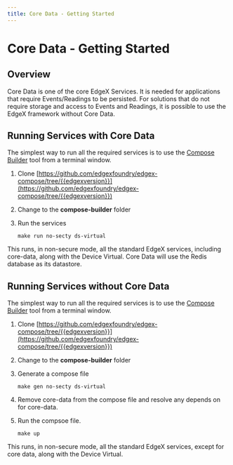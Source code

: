 ```yaml
---
title: Core Data - Getting Started
---
```


# Core Data - Getting Started

## Overview

Core Data is one of the core EdgeX Services. It is needed for applications that require Events/Readings to be persisted.
For solutions that do not require storage and access to Events and Readings, it is possible to use the EdgeX framework without Core Data.

## Running Services with Core Data

The simplest way to run all the required services is to use the [Compose Builder](https://github.com/edgexfoundry/edgex-compose/tree/{{edgexversion}}/compose-builder) tool from a terminal window.

1. Clone [https://github.com/edgexfoundry/edgex-compose/tree/{{edgexversion}}](https://github.com/edgexfoundry/edgex-compose/tree/{{edgexversion}})

2. Change to the **compose-builder** folder

3. Run the services
    ```
    make run no-secty ds-virtual
    ```
This runs, in non-secure mode, all the standard EdgeX services, including core-data, along with the Device Virtual.
Core Data will use the Redis database as its datastore.

## Running Services without Core Data

The simplest way to run all the required services is to use the [Compose Builder](https://github.com/edgexfoundry/edgex-compose/tree/{{edgexversion}}/compose-builder) tool from a terminal window.

1. Clone [https://github.com/edgexfoundry/edgex-compose/tree/{{edgexversion}}](https://github.com/edgexfoundry/edgex-compose/tree/{{edgexversion}})

2. Change to the **compose-builder** folder

3. Generate a compose file
    ```
    make gen no-secty ds-virtual
    ```
4. Remove core-data from the compose file and resolve any depends on for core-data.
5. Run the compsoe file.
    ```
   make up
   ```

This runs, in non-secure mode, all the standard EdgeX services, except for core data, along with the Device Virtual.